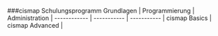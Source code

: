 ###cismap Schulungsprogramm
Grundlagen  | Programmierung | Administration |
 ------------ | ----------- | ----------- |
 cismap Basics  | 
 cismap Advanced  | 

